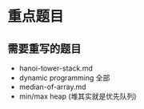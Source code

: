 # 重点题目

## 需要重写的题目

+ hanoi-tower-stack.md
+ dynamic programming 全部
+ median-of-array.md
+ min/max heap (堆其实就是优先队列)

